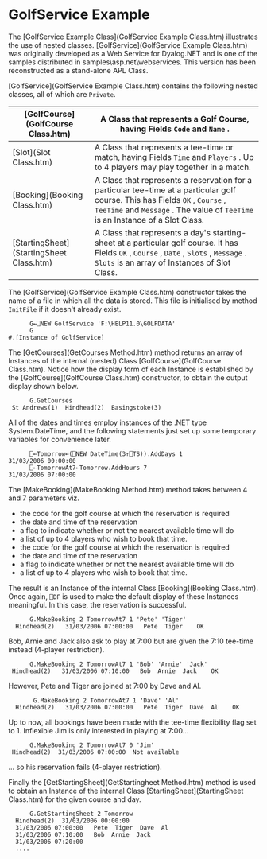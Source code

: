 # GolfService Example

The [GolfService Example Class](GolfService Example Class.htm) illustrates the use of nested classes. [GolfService](GolfService Example Class.htm) was originally developed as a Web Service for Dyalog.NET and is one of the samples distributed in samples\asp.net\webservices. This version has been reconstructed as a stand-alone APL Class.

[GolfService](GolfService Example Class.htm) contains the following nested classes, all of which are `Private`.

| [GolfCourse](GolfCourse Class.htm) | A Class that represents a Golf Course, having Fields `Code` and `Name` . |
| --- | ---  |
| [Slot](Slot Class.htm) | A Class that represents a tee-time or match, having Fields `Time` and `Players` . Up to 4 players may play together in a match. |
| [Booking](Booking Class.htm) | A Class that represents a reservation for a particular tee-time at a particular golf course. This has Fields `OK` , `Course` , `TeeTime` and `Message` . The value of `TeeTime` is an Instance of a Slot Class. |
| [StartingSheet](StartingSheet Class.htm) | A Class that represents a day's starting-sheet at a particular golf course. It has Fields `OK` , `Course` , `Date` , `Slots` , `Message` . `Slots` is an array of Instances of Slot Class. |

The [GolfService](GolfService Example Class.htm) constructor takes the name of a file in which all the data is stored. This file is initialised by method `InitFile` if it doesn't already exist.
```apl
      G←⎕NEW GolfService 'F:\HELP11.0\GOLFDATA'
      G
#.[Instance of GolfService]
```

The [GetCourses](GetCourses Method.htm) method returns an array of Instances of the internal (nested) Class [GolfCourse](GolfCourse Class.htm). Notice how the display form of each Instance is established by the [GolfCourse](GolfCourse Class.htm) constructor, to obtain the output display shown below.
```apl
      G.GetCourses
 St Andrews(1)  Hindhead(2)  Basingstoke(3) 
```

All of the dates and times employ instances of the .NET type System.DateTime, and the following statements just set up some temporary variables for convenience later.
```apl
      ⎕←Tomorrow←(⎕NEW DateTime(3↑⎕TS)).AddDays 1
31/03/2006 00:00:00
      ⎕←TomorrowAt7←Tomorrow.AddHours 7
31/03/2006 07:00:00
```

The [MakeBooking](MakeBooking Method.htm) method takes between 4 and 7 parameters viz.

- the code for the golf course at which the reservation is required
- the date and time of the reservation
- a flag to indicate whether or not the nearest available time will do
- a list of up to 4 players who wish to book that time.
- the code for the golf course at which the reservation is required
- the date and time of the reservation
- a flag to indicate whether or not the nearest available time will do
- a list of up to 4 players who wish to book that time.

The result is an Instance of the internal Class [Booking](Booking Class.htm). Once again, `⎕DF` is used to make the default display of these Instances meaningful. In this case, the reservation is successful.
```apl
      G.MakeBooking 2 TomorrowAt7 1 'Pete' 'Tiger'
  Hindhead(2)   31/03/2006 07:00:00   Pete  Tiger    OK 
```

Bob, Arnie and Jack also ask to play at 7:00 but are given the 7:10 tee-time instead (4-player restriction).
```apl
      G.MakeBooking 2 TomorrowAt7 1 'Bob' 'Arnie' 'Jack'
 Hindhead(2)   31/03/2006 07:10:00   Bob  Arnie  Jack    OK 
```

However, Pete and Tiger are joined at 7:00 by Dave and Al.
```apl
       G.MakeBooking 2 TomorrowAt7 1 'Dave' 'Al'
  Hindhead(2)   31/03/2006 07:00:00   Pete  Tiger  Dave  Al    OK 
```

Up to now, all bookings have been made with the tee-time flexibility flag set to 1. Inflexible Jim is only interested in playing at 7:00...
```apl
      G.MakeBooking 2 TomorrowAt7 0 'Jim'
 Hindhead(2)  31/03/2006 07:00:00  Not available 
```

... so his reservation fails (4-player restriction).

Finally the [GetStartingSheet](GetStartingheet Method.htm) method is used to obtain an Instance of the internal Class [StartingSheet](StartingSheet Class.htm) for the given course and day.
```apl
      G.GetStartingSheet 2 Tomorrow
  Hindhead(2)  31/03/2006 00:00:00              
  31/03/2006 07:00:00   Pete  Tiger  Dave  Al   
  31/03/2006 07:10:00   Bob  Arnie  Jack        
  31/03/2006 07:20:00                           
  ....
```
